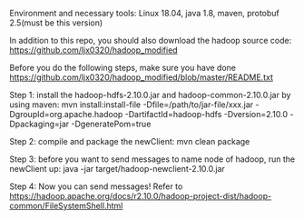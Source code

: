 Environment and necessary tools: Linux 18.04, java 1.8, maven, protobuf 2.5(must be this version)

In addition to this repo, you should also download the hadoop source code: https://github.com/ljx0320/hadoop_modified

Before you do the following steps, make sure you have done https://github.com/ljx0320/hadoop_modified/blob/master/README.txt

Step 1: install the hadoop-hdfs-2.10.0.jar and hadoop-common-2.10.0.jar by using maven:
mvn install:install-file -Dfile=/path/to/jar-file/xxx.jar -DgroupId=org.apache.hadoop -DartifactId=hadoop-hdfs -Dversion=2.10.0 -Dpackaging=jar -DgeneratePom=true

Step 2: compile and package the newClient:
mvn clean package

Step 3: before you want to send messages to name node of hadoop, run the newClient up:
java -jar target/hadoop-newclient-2.10.0.jar

Step 4: Now you can send messages! Refer to https://hadoop.apache.org/docs/r2.10.0/hadoop-project-dist/hadoop-common/FileSystemShell.html
